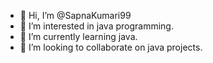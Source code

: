 - 👋 Hi, I’m @SapnaKumari99
- 👀 I’m interested in java programming.
- 🌱 I’m currently learning java.
- 💞️ I’m looking to collaborate on java projects.


<!---
SapnaKumari99/SapnaKumari99 is a ✨ special ✨ repository because its `README.md` (this file) appears on your GitHub profile.
You can click the Preview link to take a look at your changes.
--->
